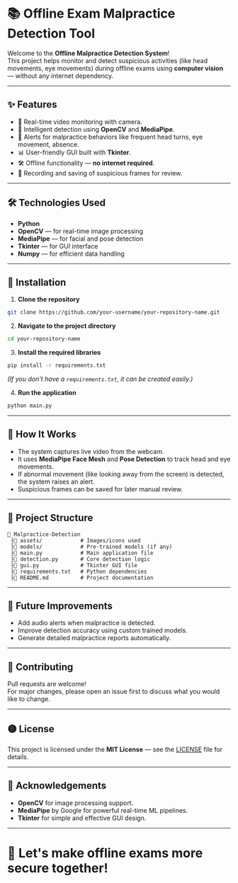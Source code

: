# 📚 Offline Exam Malpractice Detection Tool

Welcome to the **Offline Malpractice Detection System**!  
This project helps monitor and detect suspicious activities (like head movements, eye movements) during offline exams using **computer vision** — without any internet dependency.

---

## ✨ Features

- 🎥 Real-time video monitoring with camera.
- 🦰 Intelligent detection using **OpenCV** and **MediaPipe**.
- 🚨 Alerts for malpractice behaviors like frequent head turns, eye movement, absence.
- 📊 User-friendly GUI built with **Tkinter**.
- 🛠 Offline functionality — **no internet required**.
- 📂 Recording and saving of suspicious frames for review.

---

## 🛠 Technologies Used

- **Python**
- **OpenCV** — for real-time image processing
- **MediaPipe** — for facial and pose detection
- **Tkinter** — for GUI interface
- **Numpy** — for efficient data handling

---

## 🚀 Installation

1. **Clone the repository**  
```bash
git clone https://github.com/your-username/your-repository-name.git
```

2. **Navigate to the project directory**  
```bash
cd your-repository-name
```

3. **Install the required libraries**  
```bash
pip install -r requirements.txt
```
*(If you don't have a `requirements.txt`, it can be created easily.)*

4. **Run the application**  
```bash
python main.py
```

---

## 📸 How It Works

- The system captures live video from the webcam.
- It uses **MediaPipe Face Mesh** and **Pose Detection** to track head and eye movements.
- If abnormal movement (like looking away from the screen) is detected, the system raises an alert.
- Suspicious frames can be saved for later manual review.

---

## 📂 Project Structure

```plaintext
📆 Malpractice-Detection
 ├📂 assets/            # Images/icons used
 ├📂 models/            # Pre-trained models (if any)
 ├📜 main.py            # Main application file
 ├📜 detection.py       # Core detection logic
 ├📜 gui.py             # Tkinter GUI file
 ├📜 requirements.txt   # Python dependencies
 ├📜 README.md          # Project documentation
```

---

## 🎯 Future Improvements

- Add audio alerts when malpractice is detected.
- Improve detection accuracy using custom trained models.
- Generate detailed malpractice reports automatically.

---

## 🤝 Contributing

Pull requests are welcome!  
For major changes, please open an issue first to discuss what you would like to change.

---

## 🟡 License

This project is licensed under the **MIT License** — see the [LICENSE](LICENSE) file for details.

---

## 🙏 Acknowledgements

- **OpenCV** for image processing support.
- **MediaPipe** by Google for powerful real-time ML pipelines.
- **Tkinter** for simple and effective GUI design.

---

# 🚀 Let's make offline exams more secure together!
